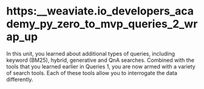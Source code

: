 # https:\_\_weaviate.io_developers_academy_py_zero_to_mvp_queries_2_wrap_up

In this unit, you learned about additional types of queries, including keyword (BM25), hybrid, generative and QnA searches. Combined with the tools that you learned earlier in Queries 1, you are now armed with a variety of search tools. Each of these tools allow you to interrogate the data differently.
